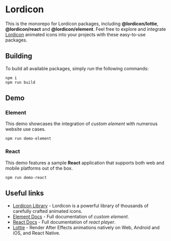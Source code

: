 # Lordicon

This is the monorepo for Lordicon packages, including __@lordicon/lottie__, __@lordicon/react__ and __@lordicon/element__. 
Feel free to explore and integrate [Lordicon](https://lordicon.com/) animated icons into your projects with these easy-to-use packages.

## Building

To build all available packages, simply run the following commands:

```
npm i
npm run build
```

## Demo

### Element

This demo showcases the integration of _custom element_ with numerous website use cases.

```
npm run demo-element
```

### React

This demo features a sample __React__ application that supports both web and mobile platforms out of the box.

```
npm run demo-react
```

## Useful links

- [Lordicon Library](https://lordicon.com/) - Lordicon is a powerful library of
  thousands of carefully crafted animated icons.
- [Element Docs](https://element.lordicon.com/) - Full documentation of _custom
  element_.
- [React Docs](https://react.lordicon.com/) - Full documentation of _react player_.
- [Lottie](http://airbnb.io/lottie) - Render After Effects animations natively
  on Web, Android and iOS, and React Native.